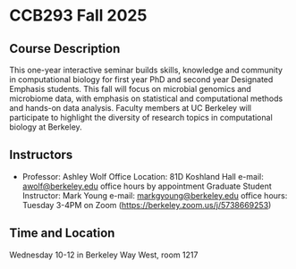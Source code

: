 # CCB293 Fall 2025
## Course Description 
This one-year interactive seminar builds skills, knowledge and community in computational biology for first year PhD and second year Designated Emphasis students. This fall will focus on microbial genomics and microbiome data, with emphasis on statistical and computational methods and hands-on data analysis. Faculty members at UC Berkeley will participate to highlight the diversity of research topics in computational biology at Berkeley.
## Instructors
- Professor: Ashley Wolf
Office Location: 81D Koshland Hall
e-mail: awolf@berkeley.edu
office hours by appointment
Graduate Student Instructor: Mark Young
e-mail: markgyoung@berkeley.edu
office hours: Tuesday 3-4PM on Zoom (https://berkeley.zoom.us/j/5738669253)
## Time and Location
Wednesday 10-12 in Berkeley Way West, room 1217
